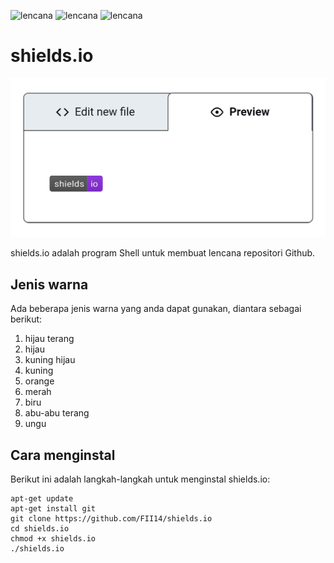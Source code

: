 ![lencana](https://img.shields.io/badge/Platform-Linux-orange)
![lencana](https://img.shields.io/badge/Versi-1.0-blue)
![lencana](https://img.shields.io/badge/Pemeliharaan-Iya-green)

# shields.io

![](https://github.com/FII14/shields.io/blob/main/IMG_20230304_233821.jpg)

shields.io adalah program Shell untuk membuat lencana repositori Github.

## Jenis warna

Ada beberapa jenis warna yang anda dapat gunakan, diantara sebagai berikut:

1. hijau terang
2. hijau
3. kuning hijau
4. kuning
5. orange
6. merah
7. biru
8. abu-abu terang
9. ungu

## Cara menginstal

Berikut ini adalah langkah-langkah untuk menginstal shields.io:

```
apt-get update
apt-get install git
git clone https://github.com/FII14/shields.io
cd shields.io
chmod +x shields.io
./shields.io
```
